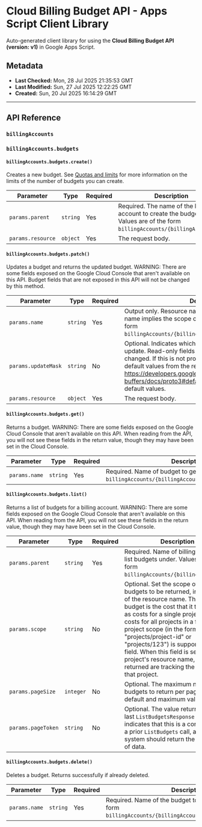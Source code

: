 # Cloud Billing Budget API - Apps Script Client Library

Auto-generated client library for using the **Cloud Billing Budget API (version: v1)** in Google Apps Script.

## Metadata

- **Last Checked:** Mon, 28 Jul 2025 21:35:53 GMT
- **Last Modified:** Sun, 27 Jul 2025 12:22:25 GMT
- **Created:** Sun, 20 Jul 2025 16:14:29 GMT



---

## API Reference

### `billingAccounts`

### `billingAccounts.budgets`

#### `billingAccounts.budgets.create()`

Creates a new budget. See [Quotas and limits](https://cloud.google.com/billing/quotas) for more information on the limits of the number of budgets you can create.

| Parameter | Type | Required | Description |
|---|---|---|---|
| `params.parent` | `string` | Yes | Required. The name of the billing account to create the budget in. Values are of the form `billingAccounts/{billingAccountId}`. |
| `params.resource` | `object` | Yes | The request body. |

#### `billingAccounts.budgets.patch()`

Updates a budget and returns the updated budget. WARNING: There are some fields exposed on the Google Cloud Console that aren't available on this API. Budget fields that are not exposed in this API will not be changed by this method.

| Parameter | Type | Required | Description |
|---|---|---|---|
| `params.name` | `string` | Yes | Output only. Resource name of the budget. The resource name implies the scope of a budget. Values are of the form `billingAccounts/{billingAccountId}/budgets/{budgetId}`. |
| `params.updateMask` | `string` | No | Optional. Indicates which fields in the provided budget to update. Read-only fields (such as `name`) cannot be changed. If this is not provided, then only fields with non-default values from the request are updated. See https://developers.google.com/protocol-buffers/docs/proto3#default for more details about default values. |
| `params.resource` | `object` | Yes | The request body. |

#### `billingAccounts.budgets.get()`

Returns a budget. WARNING: There are some fields exposed on the Google Cloud Console that aren't available on this API. When reading from the API, you will not see these fields in the return value, though they may have been set in the Cloud Console.

| Parameter | Type | Required | Description |
|---|---|---|---|
| `params.name` | `string` | Yes | Required. Name of budget to get. Values are of the form `billingAccounts/{billingAccountId}/budgets/{budgetId}`. |

#### `billingAccounts.budgets.list()`

Returns a list of budgets for a billing account. WARNING: There are some fields exposed on the Google Cloud Console that aren't available on this API. When reading from the API, you will not see these fields in the return value, though they may have been set in the Cloud Console.

| Parameter | Type | Required | Description |
|---|---|---|---|
| `params.parent` | `string` | Yes | Required. Name of billing account to list budgets under. Values are of the form `billingAccounts/{billingAccountId}`. |
| `params.scope` | `string` | No | Optional. Set the scope of the budgets to be returned, in the format of the resource name. The scope of a budget is the cost that it tracks, such as costs for a single project, or the costs for all projects in a folder. Only project scope (in the format of "projects/project-id" or "projects/123") is supported in this field. When this field is set to a project's resource name, the budgets returned are tracking the costs for that project. |
| `params.pageSize` | `integer` | No | Optional. The maximum number of budgets to return per page. The default and maximum value are 100. |
| `params.pageToken` | `string` | No | Optional. The value returned by the last `ListBudgetsResponse` which indicates that this is a continuation of a prior `ListBudgets` call, and that the system should return the next page of data. |

#### `billingAccounts.budgets.delete()`

Deletes a budget. Returns successfully if already deleted.

| Parameter | Type | Required | Description |
|---|---|---|---|
| `params.name` | `string` | Yes | Required. Name of the budget to delete. Values are of the form `billingAccounts/{billingAccountId}/budgets/{budgetId}`. |